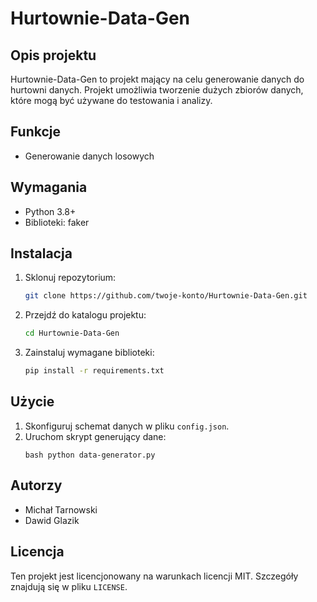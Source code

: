 # Hurtownie-Data-Gen

## Opis projektu
Hurtownie-Data-Gen to projekt mający na celu generowanie danych do hurtowni danych. Projekt umożliwia tworzenie dużych zbiorów danych, które mogą być używane do testowania i analizy.

## Funkcje
- Generowanie danych losowych

## Wymagania
- Python 3.8+
- Biblioteki: faker

## Instalacja
1. Sklonuj repozytorium:
    ```bash
    git clone https://github.com/twoje-konto/Hurtownie-Data-Gen.git
    ```
2. Przejdź do katalogu projektu:
    ```bash
    cd Hurtownie-Data-Gen
    ```
3. Zainstaluj wymagane biblioteki:
    ```bash
    pip install -r requirements.txt
    ```

## Użycie
1. Skonfiguruj schemat danych w pliku `config.json`.
2. Uruchom skrypt generujący dane:
    ```
    bash python data-generator.py
    ```

## Autorzy
- Michał Tarnowski
- Dawid Glazik

## Licencja
Ten projekt jest licencjonowany na warunkach licencji MIT. Szczegóły znajdują się w pliku `LICENSE`.
